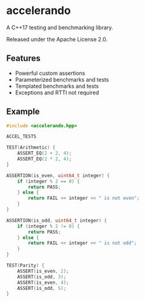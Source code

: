 # accelerando

A C++17 testing and benchmarking library.

Released under the Apache License 2.0.

## Features

* Powerful custom assertions
* Parameterized benchmarks and tests
* Templated benchmarks and tests
* Exceptions and RTTI not required

## Example

```c++
#include <accelerando.hpp>

ACCEL_TESTS

TEST(Arithmetic) {
    ASSERT_EQ(2 + 2, 4);
    ASSERT_EQ(2 * 2, 4);
}

ASSERTION(is_even, uint64_t integer) {
    if (integer % 2 == 0) {
        return PASS;
    } else {
        return FAIL << integer << " is not even";
    }
}

ASSERTION(is_odd, uint64_t integer) {
    if (integer % 2 != 0) {
        return PASS;
    } else {
        return FAIL << integer << " is not odd";
    }
}

TEST(Parity) {
    ASSERT(is_even, 2);
    ASSERT(is_odd, 3);
    ASSERT(is_even, 4);
    ASSERT(is_odd, 5);
}
```
